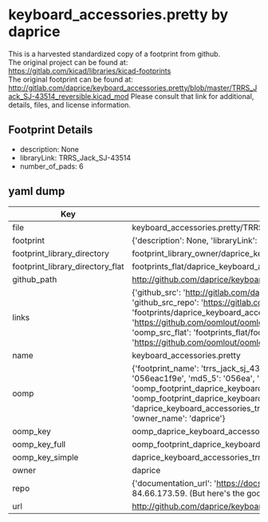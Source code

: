 # keyboard_accessories.pretty by daprice  
This is a harvested standardized copy of a footprint from github.  
The original project can be found at:  
https://gitlab.com/kicad/libraries/kicad-footprints  
The original footprint can be found at:
http://gitlab.com/daprice/keyboard_accessories.pretty/blob/master/TRRS_Jack_SJ-43514_reversible.kicad_mod
Please consult that link for additional, details, files, and license information.  
## Footprint Details
* description: None  
* libraryLink: TRRS_Jack_SJ-43514  
* number_of_pads: 6  
## yaml dump  
| Key | Value |  
| --- | --- |  
| file | keyboard_accessories.pretty/TRRS_Jack_SJ-43514.kicad_mod |  
| footprint | {'description': None, 'libraryLink': 'TRRS_Jack_SJ-43514', 'number_of_pads': 6} |  
| footprint_library_directory | footprint_library_owner/daprice_keyboard_accessories.pretty |  
| footprint_library_directory_flat | footprints_flat/daprice_keyboard_accessories_trrs_jack_sj_43514/working |  
| github_path | http://github.com/daprice/keyboard_accessories.pretty/blob/master/TRRS_Jack_SJ-43514.kicad_mod |  
| links | {'github_src': 'http://gitlab.com/daprice/keyboard_accessories.pretty/blob/master/TRRS_Jack_SJ-43514_reversible.kicad_mod', 'github_src_repo': 'https://gitlab.com/kicad/libraries/kicad-footprints', 'oomp_bot': 'footprints/daprice_keyboard_accessories_trrs_jack_sj_43514/working', 'oomp_bot_github': 'https://github.com/oomlout/oomlout_oomp_footprint_bot/tree/main/footprints/daprice_keyboard_accessories_trrs_jack_sj_43514/working', 'oomp_src_flat': 'footprints_flat/footprints_flat/daprice_keyboard_accessories_trrs_jack_sj_43514/working', 'oomp_src_flat_github': 'https://github.com/oomlout/oomlout_oomp_footprint_src/tree/main/footprints_flat/daprice_keyboard_accessories_trrs_jack_sj_43514/working'} |  
| name | keyboard_accessories.pretty |  
| oomp | {'footprint_name': 'trrs_jack_sj_43514', 'library_name': 'keyboard_accessories', 'md5': '056eac1f9e4fa79a4ad0b6dc96785bef', 'md5_10': '056eac1f9e', 'md5_5': '056ea', 'md5_6': '056eac', 'oomp_key': 'oomp_daprice_keyboard_accessories_trrs_jack_sj_43514', 'oomp_key_extra': 'oomp_footprint_daprice_keyboard_accessories_trrs_jack_sj_43514', 'oomp_key_full': 'oomp_footprint_daprice_keyboard_accessories_trrs_jack_sj_43514_056eac', 'oomp_key_simple': 'daprice_keyboard_accessories_trrs_jack_sj_43514', 'original_filename': 'keyboard_accessories.pretty/TRRS_Jack_SJ-43514.kicad_mod', 'owner_name': 'daprice'} |  
| oomp_key | oomp_daprice_keyboard_accessories_trrs_jack_sj_43514 |  
| oomp_key_full | oomp_footprint_daprice_keyboard_accessories_trrs_jack_sj_43514 |  
| oomp_key_simple | daprice_keyboard_accessories_trrs_jack_sj_43514 |  
| owner | daprice |  
| repo | {'documentation_url': 'https://docs.github.com/rest/overview/resources-in-the-rest-api#rate-limiting', 'message': "API rate limit exceeded for 84.66.173.59. (But here's the good news: Authenticated requests get a higher rate limit. Check out the documentation for more details.)"} |  
| url | http://github.com/daprice/keyboard_accessories.pretty |  

